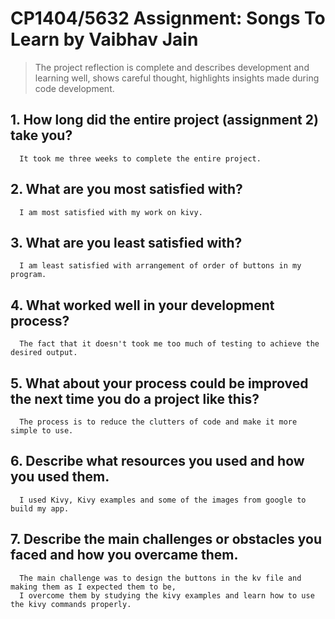 # CP1404/5632 Assignment: Songs To Learn by Vaibhav Jain

> The project reflection is complete and describes development and learning well, shows careful thought, highlights insights made during code development.


## 1. How long did the entire project (assignment 2) take you?
	  It took me three weeks to complete the entire project.

## 2. What are you most satisfied with?
      I am most satisfied with my work on kivy.

## 3. What are you least satisfied with?
      I am least satisfied with arrangement of order of buttons in my program.

## 4. What worked well in your development process?
      The fact that it doesn't took me too much of testing to achieve the desired output.

## 5. What about your process could be improved the next time you do a project like this?
      The process is to reduce the clutters of code and make it more simple to use.

## 6. Describe what resources you used and how you used them.
      I used Kivy, Kivy examples and some of the images from google to build my app.

## 7. Describe the main challenges or obstacles you faced and how you overcame them.
      The main challenge was to design the buttons in the kv file and making them as I expected them to be,
      I overcome them by studying the kivy examples and learn how to use the kivy commands properly.


